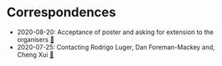 # Correspondences

* 2020-08-20: Acceptance of poster and asking for extension to the organisers [:link:](emails-zw.md) 
* 2020-07-25: Contacting Rodrigo Luger, Dan Foreman-Mackey and, Cheng Xui [:link:](emails-rl-dfm-cz.md)
